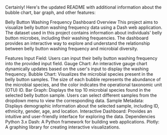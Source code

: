 
Certainly! Here's the updated README with additional information about the bubble chart, bar graph, and other features:

Belly Button Washing Frequency Dashboard
Overview
This project aims to visualize belly button washing frequency data using a Dash web application. The dataset used in this project contains information about individuals' belly button microbes, including their washing frequencies. The dashboard provides an interactive way to explore and understand the relationship between belly button washing frequency and microbial diversity.

Features
Input Field: Users can input their belly button washing frequency into the provided input field.
Gauge Chart: An interactive gauge chart dynamically updates based on the user's input to display the washing frequency.
Bubble Chart: Visualizes the microbial species present in the belly button samples. The size of each bubble represents the abundance of the microbial species, and the color indicates the operational taxonomic unit (OTU) ID.
Bar Graph: Displays the top 10 microbial species found in the selected belly button sample. Users can select different samples from the dropdown menu to view the corresponding data.
Sample Metadata: Displays demographic information about the selected sample, including ID, ethnicity, gender, age, and location.
Interactive Dashboard: Provides an intuitive and user-friendly interface for exploring the data.
Dependencies
Python 3.x
Dash: A Python framework for building web applications.
Plotly: A graphing library for creating interactive visualizations.
